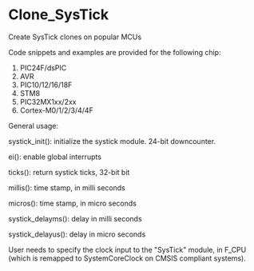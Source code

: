 # Clone_SysTick
Create SysTick clones on popular MCUs

Code snippets and examples are provided for the following chip:
1. PIC24F/dsPIC
2. AVR
3. PIC10/12/16/18F
4. STM8
5. PIC32MX1xx/2xx
6. Cortex-M0/1/2/3/4/4F

General usage:

systick_init():     initialize the systick module. 24-bit downcounter.

ei():               enable global interrupts

ticks():            return systick ticks, 32-bit bit

millis():           time stamp, in milli seconds

micros():           time stamp, in micro seconds

systick_delayms():  delay in milli seconds

systick_delayus():  delay in micro seconds

User needs to specify the clock input to the "SysTick" module, in F_CPU (which is remapped to SystemCoreClock on CMSIS compliant systems).
